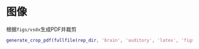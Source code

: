 

# 图像
根据`figs/vsdx`生成PDF并裁剪
```matlab
generate_crop_pdf(fullfile(rep_dir, 'brain', 'auditory', 'latex', 'figs'))
```